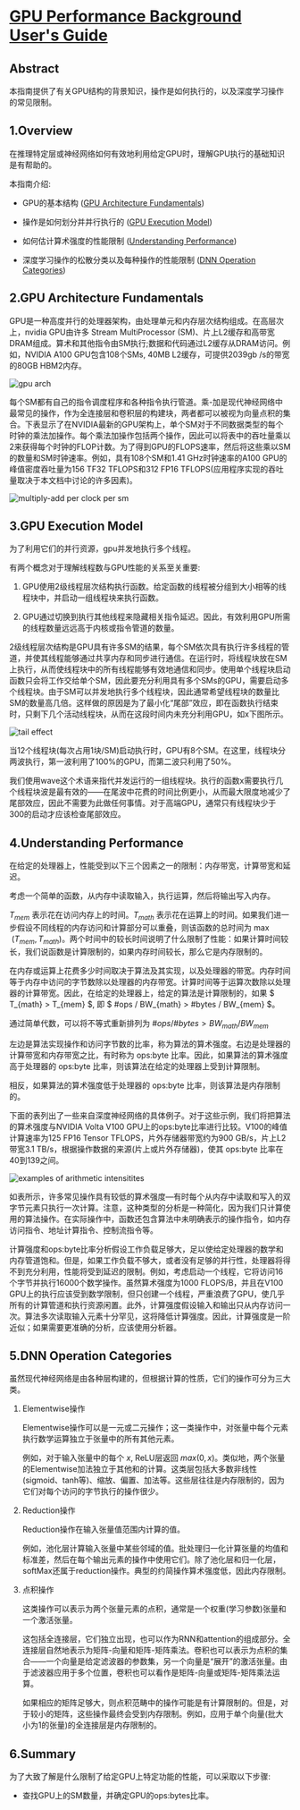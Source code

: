 # [GPU Performance Background User's Guide](https://docs.nvidia.com/deeplearning/performance/dl-performance-gpu-background/index.html#undefined)

## Abstract

本指南提供了有关GPU结构的背景知识，操作是如何执行的，以及深度学习操作的常见限制。

## 1.Overview

在推理特定层或神经网络如何有效地利用给定GPU时，理解GPU执行的基础知识是有帮助的。

本指南介绍:

- GPU的基本结构 ([GPU Architecture Fundamentals](#2gpu-architecture-fundamentals))

- 操作是如何划分并并行执行的 ([GPU Execution Model](#3gpu-execution-model))

- 如何估计算术强度的性能限制 ([Understanding Performance](#4understanding-performance))

- 深度学习操作的松散分类以及每种操作的性能限制 ([DNN Operation Categories](#5dnn-operation-categories))

## 2.GPU Architecture Fundamentals

GPU是一种高度并行的处理器架构，由处理单元和内存层次结构组成。在高层次上，nvidia GPU由许多 Stream MultiProcessor (SM)、片上L2缓存和高带宽DRAM组成。算术和其他指令由SM执行;数据和代码通过L2缓存从DRAM访问。例如，NVIDIA A100 GPU包含108个SMs, 40MB L2缓存，可提供2039gb /s的带宽的80GB HBM2内存。

![gpu arch](./assets/gpu_arch.png)

每个SM都有自己的指令调度程序和各种指令执行管道。乘-加是现代神经网络中最常见的操作，作为全连接层和卷积层的构建块，两者都可以被视为向量点积的集合。下表显示了在NVIDIA最新的GPU架构上，单个SM对于不同数据类型的每个时钟的乘法加操作。每个乘法加操作包括两个操作，因此可以将表中的吞吐量乘以2来获得每个时钟的FLOP计数。为了得到GPU的FLOPS速率，然后将这些乘以SM的数量和SM时钟速率。例如，具有108个SM和1.41 GHz时钟速率的A100 GPU的峰值密度吞吐量为156 TF32 TFLOPS和312 FP16 TFLOPS(应用程序实现的吞吐量取决于本文档中讨论的许多因素)。

![multiply-add per clock per sm](./assets/ma_per_clock_per_sm.png)

## 3.GPU Execution Model

为了利用它们的并行资源，gpu并发地执行多个线程。

有两个概念对于理解线程数与GPU性能的关系至关重要:

1. GPU使用2级线程层次结构执行函数。给定函数的线程被分组到大小相等的线程块中，并启动一组线程块来执行函数。

2. GPU通过切换到执行其他线程来隐藏相关指令延迟。因此，有效利用GPU所需的线程数量远远高于内核或指令管道的数量。

2级线程层次结构是GPU具有许多SM的结果，每个SM依次具有执行许多线程的管道，并使其线程能够通过共享内存和同步进行通信。在运行时，将线程块放在SM上执行，从而使线程块中的所有线程能够有效地通信和同步。使用单个线程块启动函数只会将工作交给单个SM，因此要充分利用具有多个SMs的GPU，需要启动多个线程块。由于SM可以并发地执行多个线程块，因此通常希望线程块的数量比SM的数量高几倍。这样做的原因是为了最小化“尾部”效应，即在函数执行结束时，只剩下几个活动线程块，从而在这段时间内未充分利用GPU，如x下图所示。

![tail effect](./assets/gpu_tail_effect.png)

当12个线程块(每次占用1块/SM)启动执行时，GPU有8个SM。在这里，线程块分两波执行，第一波利用了100%的GPU，而第二波只利用了50%。

我们使用wave这个术语来指代并发运行的一组线程块。执行的函数x需要执行几个线程块波是最有效的——在尾波中花费的时间比例更小，从而最大限度地减少了尾部效应，因此不需要为此做任何事情。对于高端GPU，通常只有线程块少于300的启动才应该检查尾部效应。

## 4.Understanding Performance

在给定的处理器上，性能受到以下三个因素之一的限制：内存带宽，计算带宽和延迟。

考虑一个简单的函数，从内存中读取输入，执行运算，然后将输出写入内存。

$T_{mem}$ 表示花在访问内存上的时间。$T_{math}$ 表示花在运算上的时间。如果我们进一步假设不同线程的内存访问和计算部分可以重叠，则该函数的总时间为 $\max~(T_{mem}, T_{math})$。两个时间中的较长时间说明了什么限制了性能：如果计算时间较长，我们说函数是计算限制的，如果内存时间较长，那么它是内存限制的。

在内存或运算上花费多少时间取决于算法及其实现，以及处理器的带宽。内存时间等于内存中访问的字节数除以处理器的内存带宽。计算时间等于运算次数除以处理器的计算带宽。因此，在给定的处理器上，给定的算法是计算限制的，如果 $ T_{math} > T_{mem} $, 即 $ \#ops / BW_{math} > \#bytes / BW_{mem} $。

通过简单代数，可以将不等式重新排列为 $\#ops / \#bytes > BW_{math} / BW_{mem}$

左边是算法实现操作和访问字节数的比率，称为算法的算术强度。右边是处理器的计算带宽和内存带宽之比，有时称为 ops:byte 比率。因此，如果算法的算术强度高于处理器的 ops:byte 比率，则该算法在给定的处理器上受到计算限制。

相反，如果算法的算术强度低于处理器的 ops:byte 比率，则该算法是内存限制的。

下面的表列出了一些来自深度神经网络的具体例子。对于这些示例，我们将把算法的算术强度与NVIDIA Volta V100 GPU上的ops:byte比率进行比较。V100的峰值计算速率为125 FP16 Tensor TFLOPS，片外存储器带宽约为900 GB/s，片上L2带宽3.1 TB/s，根据操作数据的来源(片上或片外存储器)，使其 ops:byte 比率在40到139之间。

![examples of arithmetic intensitites](./assets/examples_of_arithmetic_intensities.png)

如表所示，许多常见操作具有较低的算术强度—有时每个从内存中读取和写入的双字节元素只执行一次计算。注意，这种类型的分析是一种简化，因为我们只计算使用的算法操作。在实际操作中，函数还包含算法中未明确表示的操作指令，如内存访问指令、地址计算指令、控制流指令等。

计算强度和ops:byte比率分析假设工作负载足够大，足以使给定处理器的数学和内存管道饱和。但是，如果工作负载不够大，或者没有足够的并行性，处理器将得不到充分利用，性能将受到延迟的限制。例如，考虑启动一个线程，它将访问16个字节并执行16000个数学操作。虽然算术强度为1000 FLOPS/B，并且在V100 GPU上的执行应该受到数学限制，但只创建一个线程，严重浪费了GPU，使几乎所有的计算管道和执行资源闲置。此外，计算强度假设输入和输出只从内存访问一次。算法多次读取输入元素十分罕见，这将降低计算强度。因此，计算强度是一阶近似；如果需要更准确的分析，应该使用分析器。

## 5.DNN Operation Categories

虽然现代神经网络是由各种层构建的，但根据计算的性质，它们的操作可分为三大类。

1. Elementwise操作

   Elementwise操作可以是一元或二元操作；这一类操作中，对张量中每个元素执行数学运算独立于张量中的所有其他元素。

   例如，对于输入张量中的每个 $x$, ReLU层返回 $max(0, x)$。类似地，两个张量的Elementwise加法独立于其他和的计算。这类层包括大多数非线性(sigmoid、tanh等)、缩放、偏置、加法等。这些层往往是内存限制的，因为它们对每个访问的字节执行的操作很少。

2. Reduction操作

   Reduction操作在输入张量值范围内计算的值。

   例如，池化层计算输入张量中某些邻域的值。批处理归一化计算张量的均值和标准差，然后在每个输出元素的操作中使用它们。除了池化层和归一化层，softMax还属于reduction操作。典型的约简操作算术强度低，因此内存限制。

3. 点积操作

   这类操作可以表示为两个张量元素的点积，通常是一个权重(学习参数)张量和一个激活张量。

   这包括全连接层，它们独立出现，也可以作为RNN和attention的组成部分。全连接层自然地表示为矩阵-向量和矩阵-矩阵乘法。卷积也可以表示为点积的集合——一个向量是给定滤波器的参数集，另一个向量是“展开”的激活张量。由于滤波器应用于多个位置，卷积也可以看作是矩阵-向量或矩阵-矩阵乘法运算。

   如果相应的矩阵足够大，则点积范畴中的操作可能是有计算限制的。但是，对于较小的矩阵，这些操作最终会受到内存限制。例如，应用于单个向量(批大小为1的张量)的全连接层是内存限制的。

## 6.Summary

为了大致了解是什么限制了给定GPU上特定功能的性能，可以采取以下步骤:

- 查找GPU上的SM数量，并确定GPU的ops:bytes比率。
